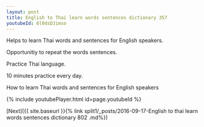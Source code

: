 ```yaml
---
layout: post
title: English to Thai learn words sentences dictionary 357 
youtubeId: 6l0dsDJimso
---
```

 
 
Helps to learn Thai words and sentences for English speakers.

Opportunitiy to repeat the words sentences. 

Practice Thai language. 
 
10 minutes practice every day. 
 
How to learn Thai words and sentences for English speakers 
 
{% include youtubePlayer.html id=page.youtubeId %}
 
 
[Next]({{ site.baseurl }}{% link  split1/_posts/2016-09-17-English to thai learn words sentences dictionary 802 .md%})
 
